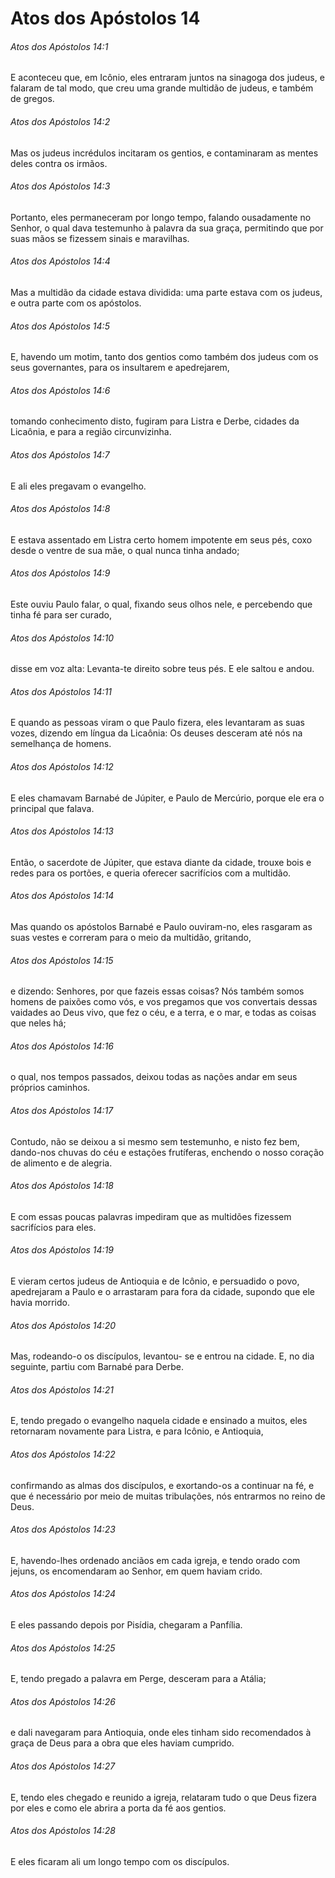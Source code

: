 # Atos dos Apóstolos 14

###### Atos dos Apóstolos 14:1

E aconteceu que, em Icônio, eles entraram juntos na sinagoga dos judeus, e falaram de tal modo, que creu uma grande multidão de judeus, e também de gregos.

###### Atos dos Apóstolos 14:2

Mas os judeus incrédulos incitaram os gentios, e contaminaram as mentes deles contra os irmãos.

###### Atos dos Apóstolos 14:3

Portanto, eles permaneceram por longo tempo, falando ousadamente no Senhor, o qual dava testemunho à palavra da sua graça, permitindo que por suas mãos se fizessem sinais e maravilhas.

###### Atos dos Apóstolos 14:4

Mas a multidão da cidade estava dividida: uma parte estava com os judeus, e outra parte com os apóstolos.

###### Atos dos Apóstolos 14:5

E, havendo um motim, tanto dos gentios como também dos judeus com os seus governantes, para os insultarem e apedrejarem,

###### Atos dos Apóstolos 14:6

tomando conhecimento disto, fugiram para Listra e Derbe, cidades da Licaônia, e para a região circunvizinha.

###### Atos dos Apóstolos 14:7

E ali eles pregavam o evangelho.

###### Atos dos Apóstolos 14:8

E estava assentado em Listra certo homem impotente em seus pés, coxo desde o ventre de sua mãe, o qual nunca tinha andado;

###### Atos dos Apóstolos 14:9

Este ouviu Paulo falar, o qual, fixando seus olhos nele, e percebendo que tinha fé para ser curado,

###### Atos dos Apóstolos 14:10

disse em voz alta: Levanta-te direito sobre teus pés. E ele saltou e andou.

###### Atos dos Apóstolos 14:11

E quando as pessoas viram o que Paulo fizera, eles levantaram as suas vozes, dizendo em língua da Licaônia: Os deuses desceram até nós na semelhança de homens.

###### Atos dos Apóstolos 14:12

E eles chamavam Barnabé de Júpiter, e Paulo de Mercúrio, porque ele era o principal que falava.

###### Atos dos Apóstolos 14:13

Então, o sacerdote de Júpiter, que estava diante da cidade, trouxe bois e redes para os portões, e queria oferecer sacrifícios com a multidão.

###### Atos dos Apóstolos 14:14

Mas quando os apóstolos Barnabé e Paulo ouviram-no, eles rasgaram as suas vestes e correram para o meio da multidão, gritando,

###### Atos dos Apóstolos 14:15

e dizendo: Senhores, por que fazeis essas coisas? Nós também somos homens de paixões como vós, e vos pregamos que vos convertais dessas vaidades ao Deus vivo, que fez o céu, e a terra, e o mar, e todas as coisas que neles há;

###### Atos dos Apóstolos 14:16

o qual, nos tempos passados, deixou todas as nações andar em seus próprios caminhos.

###### Atos dos Apóstolos 14:17

Contudo, não se deixou a si mesmo sem testemunho, e nisto fez bem, dando-nos chuvas do céu e estações frutíferas, enchendo o nosso coração de alimento e de alegria.

###### Atos dos Apóstolos 14:18

E com essas poucas palavras impediram que as multidões fizessem sacrifícios para eles.

###### Atos dos Apóstolos 14:19

E vieram certos judeus de Antioquia e de Icônio, e persuadido o povo, apedrejaram a Paulo e o arrastaram para fora da cidade, supondo que ele havia morrido.

###### Atos dos Apóstolos 14:20

Mas, rodeando-o os discípulos, levantou- se e entrou na cidade. E, no dia seguinte, partiu com Barnabé para Derbe.

###### Atos dos Apóstolos 14:21

E, tendo pregado o evangelho naquela cidade e ensinado a muitos, eles retornaram novamente para Listra, e para Icônio, e Antioquia,

###### Atos dos Apóstolos 14:22

confirmando as almas dos discípulos, e exortando-os a continuar na fé, e que é necessário por meio de muitas tribulações, nós entrarmos no reino de Deus.

###### Atos dos Apóstolos 14:23

E, havendo-lhes ordenado anciãos em cada igreja, e tendo orado com jejuns, os encomendaram ao Senhor, em quem haviam crido.

###### Atos dos Apóstolos 14:24

E eles passando depois por Pisídia, chegaram a Panfília.

###### Atos dos Apóstolos 14:25

E, tendo pregado a palavra em Perge, desceram para a Atália;

###### Atos dos Apóstolos 14:26

e dali navegaram para Antioquia, onde eles tinham sido recomendados à graça de Deus para a obra que eles haviam cumprido.

###### Atos dos Apóstolos 14:27

E, tendo eles chegado e reunido a igreja, relataram tudo o que Deus fizera por eles e como ele abrira a porta da fé aos gentios.

###### Atos dos Apóstolos 14:28

E eles ficaram ali um longo tempo com os discípulos.

